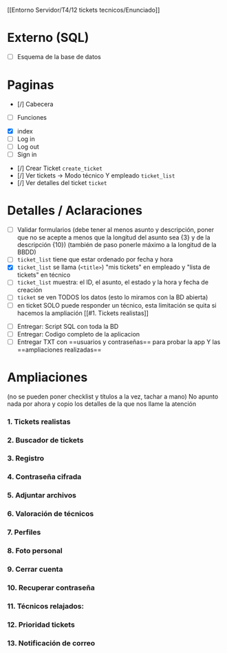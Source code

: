 [[Entorno Servidor/T4/12 tickets tecnicos/Enunciado]]
# Externo (SQL)
- [ ] Esquema de la base de datos

# Paginas
- [/] Cabecera
- [ ] Funciones

+ [x] index
+ [ ] Log in
+ [ ] Log out
+ [ ] Sign in

- [/] Crear Ticket ``create_ticket``
- [/] Ver tickets -> Modo técnico Y empleado `ticket_list`
- [/] Ver detalles del ticket `ticket`


# Detalles / Aclaraciones
- [ ] Validar formularios (debe tener al menos asunto y descripción, poner que no se acepte a menos que la longitud del asunto sea {3} y de la descripción {10}) (también de paso ponerle máximo a la longitud de la BBDD)
- [ ] ``ticket_list`` tiene que estar ordenado por fecha y hora
- [x] ``ticket_list`` se llama (`<title>`) "mis tickets" en empleado y "lista de tickets" en técnico
- [ ] ``ticket_list`` muestra: el ID, el asunto, el estado y la hora y fecha de creación
- [ ] ``ticket`` se ven TODOS los datos (esto lo miramos con la BD abierta)
- [ ] en ticket SOLO puede responder un técnico, esta limitación se quita si hacemos la ampliación [[#1. Tickets realistas]]

+ [ ] Entregar: Script SQL con toda la BD
+ [ ] Entregar: Codigo completo de la aplicacion
+ [ ] Entregar TXT con ==usuarios y contraseñas== para probar la app Y las ==ampliaciones realizadas==

# Ampliaciones
(no se pueden poner checklist y títulos a la vez, tachar a mano)
No apunto nada por ahora y copio los detalles de la que nos llame la atención
### 1. Tickets realistas
### 2. Buscador de tickets
### 3. Registro
### 4. Contraseña cifrada
### 5. Adjuntar archivos
### 6. Valoración de técnicos
### 7. Perfiles
### 8. Foto personal
### 9. Cerrar cuenta
### 10. Recuperar contraseña
### 11. Técnicos relajados:
### 12. Prioridad tickets
### 13. Notificación de correo

